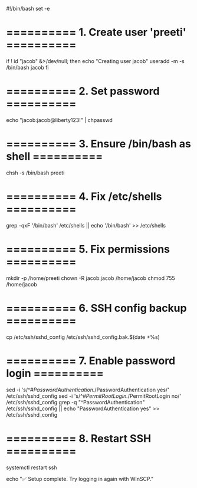 #!/bin/bash
set -e

# ========== 1. Create user 'preeti' ==========
if ! id "jacob" &>/dev/null; then
    echo "Creating user jacob"
    useradd -m -s /bin/bash jacob
fi

# ========== 2. Set password ==========
echo "jacob:jacob@liberty123!" | chpasswd

# ========== 3. Ensure /bin/bash as shell ==========
chsh -s /bin/bash preeti

# ========== 4. Fix /etc/shells ==========
grep -qxF '/bin/bash' /etc/shells || echo '/bin/bash' >> /etc/shells

# ========== 5. Fix permissions ==========
mkdir -p /home/preeti
chown -R jacob:jacob /home/jacob
chmod 755 /home/jacob

# ========== 6. SSH config backup ==========
cp /etc/ssh/sshd_config /etc/ssh/sshd_config.bak.$(date +%s)

# ========== 7. Enable password login ==========
sed -i 's/^#*PasswordAuthentication.*/PasswordAuthentication yes/' /etc/ssh/sshd_config
sed -i 's/^#*PermitRootLogin.*/PermitRootLogin no/' /etc/ssh/sshd_config
grep -q "^PasswordAuthentication" /etc/ssh/sshd_config || echo "PasswordAuthentication yes" >> /etc/ssh/sshd_config

# ========== 8. Restart SSH ==========
systemctl restart ssh

echo "✅ Setup complete. Try logging in again with WinSCP."
